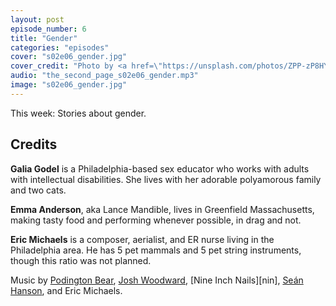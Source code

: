 ```yaml
---
layout: post
episode_number: 6
title: "Gender"
categories: "episodes"
cover: "s02e06_gender.jpg"
cover_credit: "Photo by <a href=\"https://unsplash.com/photos/ZPP-zP8HYG0\">Nadine Shaabana</a>"
audio: "the_second_page_s02e06_gender.mp3"
image: "s02e06_gender.jpg"
---
```


This week: Stories about gender.

## Credits

**Galia Godel** is a Philadelphia-based sex educator who works with adults with intellectual disabilities. She lives with her adorable polyamorous family and two cats.

**Emma Anderson**, aka Lance Mandible, lives in Greenfield Massachusetts, making tasty food and performing whenever possible, in drag and not.

**Eric Michaels** is a composer, aerialist, and ER nurse living in the Philadelphia area. He has 5 pet mammals and 5 pet string instruments, though this ratio was not planned.

Music by [Podington Bear][podington], [Josh Woodward][woodward], [Nine Inch Nails][nin], [Seán Hanson][sean], and Eric Michaels.

[podington]: http://soundofpicture.com/
[woodward]: http://www.joshwoodward.com/
[sean]: http://seanmhanson.com/
